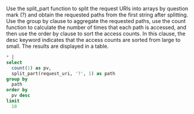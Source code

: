 Use the split_part function to split the request URIs into arrays by question mark (?) and obtain the requested paths from the first string after splitting. Use the group by clause to aggregate the requested paths, use the count function to calculate the number of times that each path is accessed, and then use the order by clause to sort the access counts. In this clause, the desc keyword indicates that the access counts are sorted from large to small. The results are displayed in a table.

```sql
* |
select
  count(1) as pv,
  split_part(request_uri, '?', 1) as path
group by
  path
order by
  pv desc
limit
  10
```

